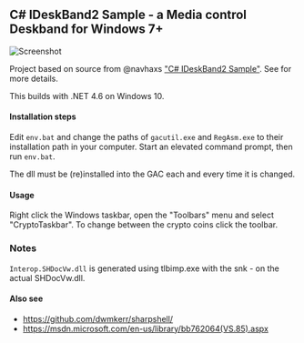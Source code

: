 ## C# IDeskBand2 Sample - a Media control Deskband for Windows 7+

![Screenshot](https://raw.githubusercontent.com/adrapereira/crypto-taskbar/master/screenshot.png)

Project based on source from @navhaxs ["C# IDeskBand2 Sample"](https://github.com/navhaxs/media-control-deskband). See for more details.

This builds with .NET 4.6 on Windows 10.

#### Installation steps

Edit `env.bat` and change the paths of `gacutil.exe` and `RegAsm.exe` to their installation path in your computer.
Start an elevated command prompt, then run `env.bat`.

The dll must be (re)installed into the GAC each and every time it is changed.

#### Usage

Right click the Windows taskbar, open the "Toolbars" menu and select "CryptoTaskbar".
To change between the crypto coins click the toolbar.

### Notes

`Interop.SHDocVw.dll` is generated using tlbimp.exe with the snk - on the actual SHDocVw.dll.

#### Also see

* https://github.com/dwmkerr/sharpshell/
* https://msdn.microsoft.com/en-us/library/bb762064(VS.85).aspx
